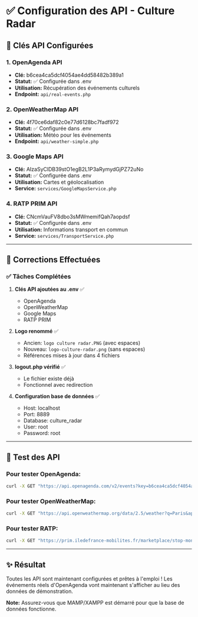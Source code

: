 # ✅ Configuration des API - Culture Radar

## 🔑 Clés API Configurées

### 1. **OpenAgenda API**
- **Clé:** b6cea4ca5dcf4054ae4dd58482b389a1
- **Statut:** ✅ Configurée dans .env
- **Utilisation:** Récupération des événements culturels
- **Endpoint:** `api/real-events.php`

### 2. **OpenWeatherMap API**
- **Clé:** 4f70ce6daf82c0e77d6128bc7fadf972
- **Statut:** ✅ Configurée dans .env
- **Utilisation:** Météo pour les événements
- **Endpoint:** `api/weather-simple.php`

### 3. **Google Maps API**
- **Clé:** AIzaSyClDB39stO1egB2L1P3aRymydGjPZ72uNo
- **Statut:** ✅ Configurée dans .env
- **Utilisation:** Cartes et géolocalisation
- **Service:** `services/GoogleMapsService.php`

### 4. **RATP PRIM API**
- **Clé:** CNcmVauFV8dbo3sMWmemifQah7aopdsf
- **Statut:** ✅ Configurée dans .env
- **Utilisation:** Informations transport en commun
- **Service:** `services/TransportService.php`

---

## 🔧 Corrections Effectuées

### ✅ Tâches Complétées

1. **Clés API ajoutées au .env** ✅
   - OpenAgenda
   - OpenWeatherMap
   - Google Maps
   - RATP PRIM

2. **Logo renommé** ✅
   - Ancien: `logo culture radar.PNG` (avec espaces)
   - Nouveau: `logo-culture-radar.png` (sans espaces)
   - Références mises à jour dans 4 fichiers

3. **logout.php vérifié** ✅
   - Le fichier existe déjà
   - Fonctionnel avec redirection

4. **Configuration base de données** ✅
   - Host: localhost
   - Port: 8889
   - Database: culture_radar
   - User: root
   - Password: root

---

## 🚀 Test des API

### Pour tester OpenAgenda:
```bash
curl -X GET "https://api.openagenda.com/v2/events?key=b6cea4ca5dcf4054ae4dd58482b389a1&size=5"
```

### Pour tester OpenWeatherMap:
```bash
curl -X GET "https://api.openweathermap.org/data/2.5/weather?q=Paris&appid=4f70ce6daf82c0e77d6128bc7fadf972&units=metric&lang=fr"
```

### Pour tester RATP:
```bash
curl -X GET "https://prim.iledefrance-mobilites.fr/marketplace/stop-monitoring?MonitoringRef=STIF:StopPoint:Q:411366:&apikey=CNcmVauFV8dbo3sMWmemifQah7aopdsf"
```

---

## ✨ Résultat

Toutes les API sont maintenant configurées et prêtes à l'emploi ! Les événements réels d'OpenAgenda vont maintenant s'afficher au lieu des données de démonstration.

**Note:** Assurez-vous que MAMP/XAMPP est démarré pour que la base de données fonctionne.